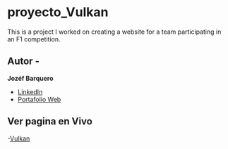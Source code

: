 # proyecto_Vulkan
This is a project I worked on creating a website for a team participating in an F1 competition.

## Autor -
**Jozéf Barquero**
* [LinkedIn]()
* [Portafolio Web]()

## Ver pagina en Vivo
-[Vulkan](https://vulkan2024.github.io/index.html)
